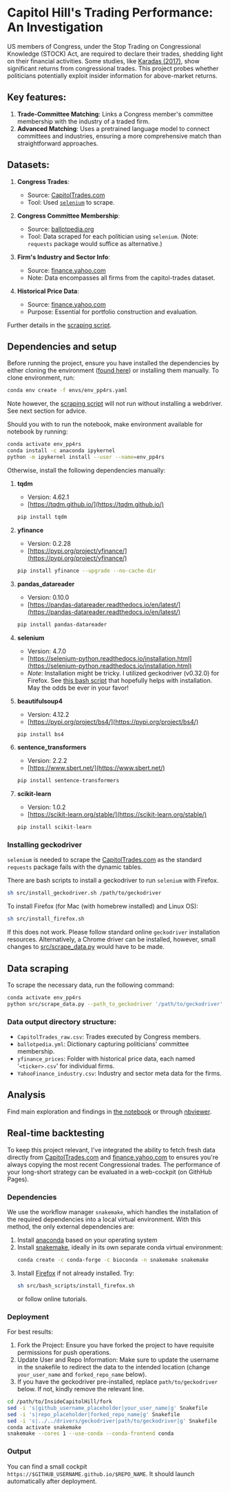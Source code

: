 # Capitol Hill's Trading Performance: An Investigation

US members of Congress, under the Stop Trading on Congressional Knowledge (STOCK) Act, are required to declare their trades, shedding light on their financial activities. Some studies, like [Karadas (2017)](https://link.springer.com/article/10.1007/s12197-017-9384-z), show significant returns from congressional trades. This project probes whether politicians potentially exploit insider information for above-market returns.

## Key features:

1. **Trade-Committee Matching**: Links a Congress member's committee membership with the industry of a traded firm.
2. **Advanced Matching**: Uses a pretrained language model to connect committees and industries, ensuring a more comprehensive match than straightforward approaches.

## Datasets:

1. **Congress Trades**: 
   - Source: [CapitolTrades.com](https://www.capitoltrades.com/trades)
   - Tool: Used [`selenium`](https://selenium-python.readthedocs.io/installation.html) to scrape.

2. **Congress Committee Membership**: 
   - Source: [ballotpedia.org](ballotpedia.org)
   - Tool: Data scraped for each politician using `selenium`. (Note: `requests` package would suffice as alternative.)

3. **Firm's Industry and Sector Info**: 
   - Source: [finance.yahoo.com](finance.yahoo.com) 
   - Note: Data encompasses all firms from the capitol-trades dataset.

4. **Historical Price Data**:
   - Source: [finance.yahoo.com](finance.yahoo.com)
   - Purpose: Essential for portfolio construction and evaluation. 

Further details in the [scraping script](src/scrape_data.py).

## Dependencies and setup

Before running the project, ensure you have installed the dependencies by either cloning the environment ([found here](envs/env_pp4rs.yaml)) or installing them manually. To clone environment, run:
```bash
conda env create -f envs/env_pp4rs.yaml
```

Note however, the [scraping script](src/scrape_data.py) will not run without installing a webdriver. See next section for advice.

Should you with to run the notebook, make environment available for notebook by running:
```bash
conda activate env_pp4rs
conda install -c anaconda ipykernel
python -m ipykernel install --user --name=env_pp4rs
```

Otherwise, install the following dependencies manually:

1. **tqdm**
    - Version: 4.62.1
    - [https://tqdm.github.io/](https://tqdm.github.io/)
    ```bash
    pip install tqdm
    ```

2. **yfinance**
    - Version: 0.2.28
    - [https://pypi.org/project/yfinance/](https://pypi.org/project/yfinance/)
    ```bash
    pip install yfinance --upgrade --no-cache-dir
    ```

3. **pandas_datareader**
    - Version: 0.10.0
    - [https://pandas-datareader.readthedocs.io/en/latest/](https://pandas-datareader.readthedocs.io/en/latest/)
    ```bash
    pip install pandas-datareader
    ```

4. **selenium**
    - Version: 4.7.0
    - [https://selenium-python.readthedocs.io/installation.html](https://selenium-python.readthedocs.io/installation.html)
    - *Note*: Installation might be tricky. I utilized geckodriver (v0.32.0) for Firefox. See [this bash script](src/setup/install_geckodriver.sh) that hopefully helps with installation. May the odds be ever in your favor!

5. **beautifulsoup4**
    - Version: 4.12.2
    - [https://pypi.org/project/bs4/](https://pypi.org/project/bs4/)
    ```bash
    pip install bs4
    ```

6. **sentence_transformers**
    - Version: 2.2.2
    - [https://www.sbert.net/](https://www.sbert.net/)
    ```bash
    pip install sentence-transformers
    ```

7. **scikit-learn**
    - Version: 1.0.2
    - [https://scikit-learn.org/stable/](https://scikit-learn.org/stable/)
    ```bash
    pip install scikit-learn
    ```

### Installing geckodriver

`selenium` is needed to scrape the [CapitolTrades.com](https://www.capitoltrades.com/trades) as the standard `requests` package fails with the dynamic tables. 

There are bash scripts to install a geckodriver to run `selenium` with Firefox.
```bash
sh src/install_geckodriver.sh /path/to/geckodriver
```

To install Firefox (for Mac (with homebrew installed) and Linux OS):
```bash
sh src/install_firefox.sh
```

If this does not work. Please follow standard online `geckodriver` installation resources. Alternatively, a Chrome driver can be installed, however, small changes to [src/scrape_data.py](src/scrape_data.py) would have to be made.

## Data scraping

To scrape the necessary data, run the following command:

```bash
conda activate env_pp4rs
python src/scrape_data.py --path_to_geckodriver '/path/to/geckodriver'
```

### Data output directory structure:

- `CapitolTrades_raw.csv`: Trades executed by Congress members.
- `ballotpedia.yml`: Dictionary capturing politicians' committee membership.
- `yfinance_prices`: Folder with historical price data, each named '`<ticker>.csv`' for individual firms.
- `YahooFinance_industry.csv`: Industry and sector meta data for the firms.

## Analysis

Find main exploration and findings in [the notebook](src/analysis/capitol_hill_portfolio.ipynb) or through [nbviewer](https://nbviewer.org/github/lpupp/InsideCapitolHill/blob/main/src/analysis/capitol_hill_portfolio.ipynb).

## Real-time backtesting

To keep this project relevant, I've integrated the ability to fetch fresh data directly from [CapitolTrades.com](https://www.capitoltrades.com/trades) and [finance.yahoo.com](finance.yahoo.com) to ensures you're always copying the most recent Congressional trades. The performance of your long-short strategy can be evaluated in a web-cockpit (on GithHub Pages).

### Dependencies

We use the workflow manager `snakemake`, which handles the installation of the required dependencies into a local virtual environment. With this method, the only external dependencies are:

1. Install [anaconda](https://docs.conda.io/projects/conda/en/latest/user-guide/install/index.html) based on your operating system
2. Install [snakemake](https://snakemake.github.io/), ideally in its own separate conda virtual environment:
   ```bash
   conda create -c conda-forge -c bioconda -n snakemake snakemake
   ```
3. Install [Firefox](https://www.mozilla.org/en-US/firefox/new/) if not already installed. Try:
   ```bash
   sh src/bash_scripts/install_firefox.sh
   ```
   or follow online tutorials.

### Deployment

For best results:

1. Fork the Project: Ensure you have forked the project to have requisite permissions for push operations.
2. Update User and Repo Information: Make sure to update the username in the snakefile to redirect the data to the intended location (change `your_user_name` and `forked_repo_name` below). 
3. If you have the geckodriver pre-installed, replace `path/to/geckodriver` below. If not, kindly remove the relevant line.

```bash
cd /path/to/InsideCapitolHill/fork
sed -i 's|github_username_placeholder|your_user_name|g' Snakefile
sed -i 's|repo_placeholder|forked_repo_name|g' Snakefile
sed -i 's|../../drivers/geckodriver|path/to/geckodriver|g' Snakefile
conda activate snakemake
snakemake --cores 1 --use-conda --conda-frontend conda
```

### Output 

You can find a small cockpit  `https://$GITHUB_USERNAME.github.io/$REPO_NAME`. It should launch automatically after deployment.
